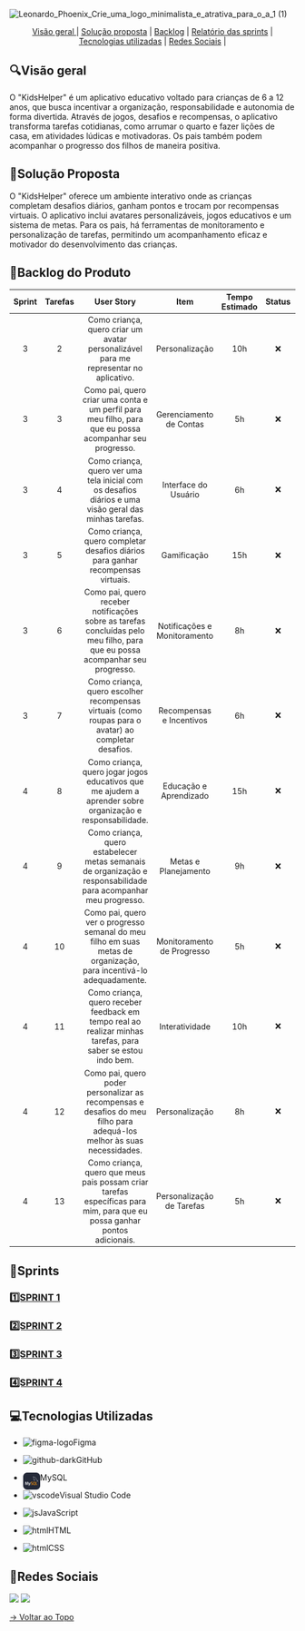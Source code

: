 <span id="topo">

![Leonardo_Phoenix_Crie_uma_logo_minimalista_e_atrativa_para_o_a_1 (1)](https://github.com/user-attachments/assets/23ae16a4-b2ea-4589-b2ab-3ddf315c05f0)


<p align="center">
    <a href="#visao"> Visão geral </a> | 
    <a href="#solucao">Solução proposta</a> |
    <a href="#backlog">Backlog</a> | 
    <a href="#sprint">Relatório das sprints</a> | 
    <a href="#tecnologia">Tecnologias utilizadas</a> | 
    <a href="#redes">Redes Sociais</a> | 

 

    
</p>
<span id="visao">
    
<h2 aling="center"> 🔍Visão geral </h2>

   
O "KidsHelper" é um aplicativo educativo voltado para crianças de 6 a 12 anos, que busca incentivar a organização, responsabilidade e autonomia de forma divertida. Através de jogos, desafios e recompensas, o aplicativo transforma tarefas cotidianas, como arrumar o quarto e fazer lições de casa, em atividades lúdicas e motivadoras. Os pais também podem acompanhar o progresso dos filhos de maneira positiva.


 
<span id="solucao">
    
<h2 aling="center">🎯Solução Proposta </h2>

O "KidsHelper" oferece um ambiente interativo onde as crianças completam desafios diários, ganham pontos e trocam por recompensas virtuais. O aplicativo inclui avatares personalizáveis, jogos educativos e um sistema de metas. Para os pais, há ferramentas de monitoramento e personalização de tarefas, permitindo um acompanhamento eficaz e motivador do desenvolvimento das crianças.


    
</p>
<span id="backlog">


<h2 aling="center">📃Backlog do Produto </h2>

| Sprint | Tarefas |  User Story   | Item |  Tempo Estimado   | Status   | Dificuldade | 
| :----: | :----: | :----: | :----: | :----: | :----: | :----: |
| 3 | 2 | Como criança, quero criar um avatar personalizável para me representar no aplicativo. | Personalização | 10h |❌ | 6 |
| 3 | 3 |  Como pai, quero criar uma conta e um perfil para meu filho, para que eu possa acompanhar seu progresso. | Gerenciamento de Contas | 5h |❌| 5 |
| 3 | 4 | Como criança, quero ver uma tela inicial com os desafios diários e uma visão geral das minhas tarefas. | Interface do Usuário | 6h |❌   | 4 |
| 3 | 5 | Como criança, quero completar desafios diários para ganhar recompensas virtuais. | Gamificação   | 15h | ❌ | 7 |
| 3 | 6 | Como pai, quero receber notificações sobre as tarefas concluídas pelo meu filho, para que eu possa acompanhar seu progresso. | Notificações e Monitoramento   | 8h| ❌ |5 |
| 3 | 7 | Como criança, quero escolher recompensas virtuais (como roupas para o avatar) ao completar desafios. | Recompensas e Incentivos  | 6h| ❌         |5 |
| 4 | 8 | Como criança, quero jogar jogos educativos que me ajudem a aprender sobre organização e responsabilidade. | Educação e Aprendizado   | 15h| ❌         |6 |
| 4 | 9 | Como criança, quero estabelecer metas semanais de organização e responsabilidade para acompanhar meu progresso. | Metas e Planejamento   | 9h| ❌         |5|
| 4 | 10 | Como pai, quero ver o progresso semanal do meu filho em suas metas de organização, para incentivá-lo adequadamente. | Monitoramento de Progresso   | 5h| ❌ |5|
| 4 | 11 |Como criança, quero receber feedback em tempo real ao realizar minhas tarefas, para saber se estou indo bem. | Interatividade   | 10h| ❌   |7 |
| 4 | 12 | Como pai, quero poder personalizar as recompensas e desafios do meu filho para adequá-los melhor às suas necessidades. | Personalização   | 8h| ❌  |6 |
| 4 | 13 | Como criança, quero que meus pais possam criar tarefas específicas para mim, para que eu possa ganhar pontos adicionais. | Personalização de Tarefas   | 5h| ❌ |5 |




<span id="sprint">
    
## 🧷Sprints


 
 ### <a href="./Relatórios/Sprint 1.md">1️⃣SPRINT 1 </a>

 ### <a href="./Relatórios/Sprint 2.md">2️⃣SPRINT 2 </a>

 ### <a href="./Relatórios/Sprint 3.md"> 3️⃣SPRINT 3 </a>

 ### <a href="./Relatórios/Sprint 4.md"> 4️⃣SPRINT 4 </a>


<span id="tecnologia">
    
<h2 aling="center"> 💻Tecnologias Utilizadas</h2>





 * <p>
       <img align="left" title="figma-logo" height="30px" src="https://user-images.githubusercontent.com/76211125/227502784-c94d5e2d-2e39-449b-ba85-053b9106b979.png"/>  Figma 
 </p>

 * <p>
      <img align="left" title="github-dark" height="30px" src="https://user-images.githubusercontent.com/76211125/227561942-1503fb74-eb8e-41d1-936e-bf22bc2d70eb.png#gh-dark-mode-only"/>
     GitHub 
 </p>

 * <p>
    <img align="left" title="sql" height="30px" src="https://github.com/tandpfun/skill-icons/raw/main/icons/MySQL-Dark.svg"/>
   MySQL 
 </p>


 * <p>
   <img align="left" title="vscode" height="30px" src="https://user-images.githubusercontent.com/76211125/227505063-5839c5e0-9524-41ff-9d24-ce6cbaf217a6.png"/>
   Visual Studio Code 
 </p>
 
* <p>
   <img align="left" title="js" height="30px" src="https://github.com/user-attachments/assets/f62742f1-4d23-4ffd-9c06-0bf736e08861"/>
   JavaScript 
 </p>

 * <p>
   <img align="left" title="html" height="30px" src="https://github.com/user-attachments/assets/26dccb82-f0cf-477e-a96c-06725ce9210d"/>
   HTML 
 </p>

 * <p>
   <img align="left" title="html" height="30px" src="https://github.com/user-attachments/assets/68fcc784-67a1-47c3-bb9a-32b9c29ea5aa"/>
   CSS 
 </p>
 
 

    
## 🛜Redes Sociais
<span id="redes" width="100%" height="auto">



[<img src="https://img.shields.io/badge/GitHub-100000?style=for-the-badge&logo=github&logoColor=white">](https://github.com/gubasssss) [<img src="https://img.shields.io/badge/LinkedIn-0077B5?style=for-the-badge&logo=linkedin&logoColor=white">](https://www.linkedin.com/in/gustavo-badim-8538b7285)

<a href="#topo">→ Voltar ao Topo </a>
>





